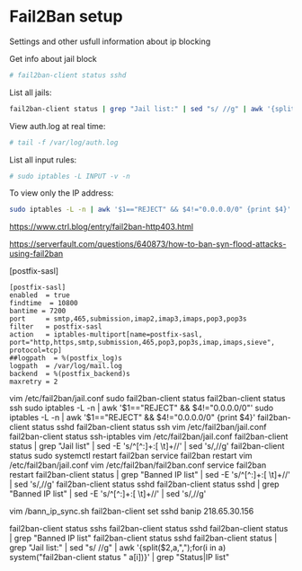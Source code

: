 # Fail2Ban setup

Settings and other usfull information about ip blocking

Get info about jail block
```sh
# fail2ban-client status sshd
```
List all jails:
```sh
fail2ban-client status | grep "Jail list:" | sed "s/ //g" | awk '{split($2,a,",");for(i in a) system("fail2ban-client status " a[i])}' | grep "Status\|IP list"
```
View auth.log at real time:
```sh
# tail -f /var/log/auth.log
```
List all input rules:
```sh
# sudo iptables -L INPUT -v -n
```
To view only the IP address:
```sh
sudo iptables -L -n | awk '$1=="REJECT" && $4!="0.0.0.0/0" {print $4}'
```

https://www.ctrl.blog/entry/fail2ban-http403.html

https://serverfault.com/questions/640873/how-to-ban-syn-flood-attacks-using-fail2ban


[postfix-sasl]

```code
[postfix-sasl]
enabled  = true
findtime  = 10800
bantime = 7200
port     = smtp,465,submission,imap2,imap3,imaps,pop3,pop3s
filter   = postfix-sasl
action   = iptables-multiport[name=postfix-sasl, port="http,https,smtp,submission,465,pop3,pop3s,imap,imaps,sieve", protocol=tcp]
##logpath  = %(postfix_log)s
logpath  = /var/log/mail.log
backend  = %(postfix_backend)s
maxretry = 2
```

vim /etc/fail2ban/jail.conf
sudo fail2ban-client status
fail2ban-client status ssh
sudo iptables -L -n | awk '$1=="REJECT" && $4!="0.0.0.0/0"'
sudo iptables -L -n | awk '$1=="REJECT" && $4!="0.0.0.0/0" {print $4}'
fail2ban-client status sshd
fail2ban-client status ssh
vim /etc/fail2ban/jail.conf
fail2ban-client status ssh-iptables
vim /etc/fail2ban/jail.conf
fail2ban-client status | grep "Jail list" | sed -E 's/^[^:]+:[ \t]+//' | sed 's/,//g'
fail2ban-client status
sudo systemctl restart fail2ban
service fail2ban restart
vim /etc/fail2ban/jail.conf
vim /etc/fail2ban/fail2ban.conf
service fail2ban restart
fail2ban-client status | grep "Banned IP list" | sed -E 's/^[^:]+:[ \t]+//' | sed 's/,//g'
fail2ban-client status sshd
fail2ban-client status sshd | grep "Banned IP list" | sed -E 's/^[^:]+:[ \t]+//' | sed 's/,//g'


vim /bann_ip_sync.sh
fail2ban-client set sshd banip 218.65.30.156

fail2ban-client status sshs
fail2ban-client status sshd
fail2ban-client status | grep "Banned IP list"
fail2ban-client status sshd
fail2ban-client status | grep "Jail list:" | sed "s/ //g" | awk '{split($2,a,",");for(i in a) system("fail2ban-client status " a[i])}' | grep "Status\|IP list"
